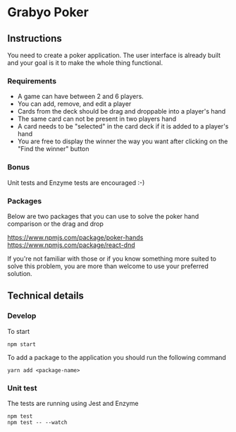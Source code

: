 # Grabyo Poker

## Instructions

You need to create a poker application. The user interface is already built and your goal is it to make the whole thing functional.

### Requirements

* A game can have between 2 and 6 players.
* You can add, remove, and edit a player
* Cards from the deck should be drag and droppable into a player's hand
* The same card can not be present in two players hand
* A card needs to be "selected" in the card deck if it is added to a player's hand
* You are free to display the winner the way you want after clicking on the "Find the winner" button

### Bonus

Unit tests and Enzyme tests are encouraged :-)

### Packages

Below are two packages that you can use to solve the poker hand comparison or the drag and drop

https://www.npmjs.com/package/poker-hands
https://www.npmjs.com/package/react-dnd

If you're not familiar with those or if you know something more suited to solve this problem, you are more than welcome to use your preferred solution.

## Technical details

### Develop

To start

```
npm start
```

To add a package to the application you should run the following command

```
yarn add <package-name>
```

### Unit test

The tests are running using Jest and Enzyme

```
npm test
npm test -- --watch
```
